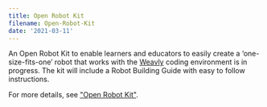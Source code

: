 ```yaml
---
title: Open Robot Kit
filename: Open-Robot-Kit
date: '2021-03-11'
---
```


An Open Robot Kit to enable learners and educators to easily create a ‘one-size-fits-one’ robot that works with the
[Weavly](https://weavly.org) coding environment is in progress. The kit will include a Robot Building Guide with easy to
follow instructions.

For more details, see ["Open Robot Kit"](https://www.codelearncreate.org/blog/open-robot-kit/).
